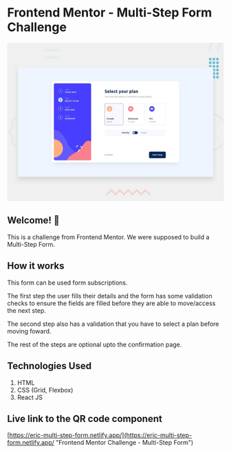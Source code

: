 # Frontend Mentor - Multi-Step Form Challenge

![Design preview for the Multi-step form coding challenge](./design/desktop-preview.jpg)

## Welcome! 👋

This is a challenge from Frontend Mentor. We were supposed to build a Multi-Step Form.

## How it works

This form can be used form subscriptions.

The first step the user fills their details and the form has some validation checks to ensure the fields are filled before they are able to move/access the next step.

The second step also has a validation that you have to select a plan before moving foward.

The rest of the steps are optional upto the confirmation page.

## Technologies Used

1. HTML
2. CSS (Grid, Flexbox)
3. React JS

## Live link to the QR code component

[https://eric-multi-step-form.netlify.app/](https://eric-multi-step-form.netlify.app/ "Frontend Mentor Challenge - Multi-Step Form")
